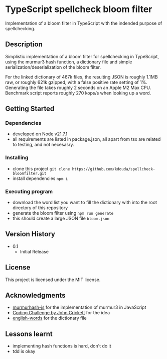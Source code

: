 # TypeScript spellcheck bloom filter

Implementation of a bloom filter in TypeScript with the indended purpose of spellchecking.

## Description

Simplistic implementation of a bloom filter for spellchecking in TypeScript, using the murmur3 hash function, a dictionary file and simple serialization/deserialization of the bloom filter.

For the linked dictionary of 467k files, the resulting JSON is roughly 1.1MB raw, or roughly 621k gzipped, with a false positive rate setting of 1%. Generating the file takes roughly 2 seconds on an Apple M2 Max CPU. Benchmark script reports roughly 270 kops/s when looking up a word.

## Getting Started

### Dependencies

* developed on Node v21.7.1
* all requirements are listed in package.json, all apart from tsx are related to testing, and not necesasry.

### Installing

* clone this project `git clone https://github.com/kdouda/spellcheck-bloomfilter.git`
* install dependencies `npm i`

### Executing program

* download the word list you want to fill the dictionary with into the root directory of this repository
* generate the bloom filter using `npm run generate`
* this should create a large JSON file `bloom.json`

## Version History

* 0.1
    * Initial Release

## License

This project is licensed under the MIT license.

## Acknowledgments

* [murmurhash-js](https://github.com/garycourt/murmurhash-js/blob/master/murmurhash3_gc.js) for the implementation of murmur3 in JavaScript
* [Coding Challenge by John Crickett](https://substack.com/@johncrickett) for the idea
* [english-words](https://github.com/dwyl/english-words) for the dictionary file

## Lessons learnt
* implementing hash functions is hard, don't do it
* tdd is okay